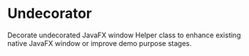 Undecorator
===========

Decorate undecorated JavaFX window
Helper class to enhance existing native JavaFX window or improve demo purpose stages.
